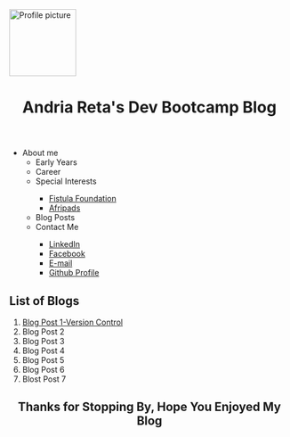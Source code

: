 <!DOCTYPE html>
<html>
  <head> <head> <link rel="stylesheet" type="text/css" href="./stylesheets/blog.css">
    <title>Andria's DBC Blog</title>
  <meta charset="UTF-8">

  </head>
  <body>
  <img src= "https://scontent-lax3-1.xx.fbcdn.net/hphotos-xta1/v/t1.0-9/12105693_10102816920495604_8577492368062294994_n.jpg?oh=c964d5ba437d268661a531b90182ad73&oe=57003DA0" alt="Profile picture" height="120" width="120">
    <header>
      <h1> <center>Andria Reta's Dev Bootcamp Blog </center></h1>
     </header>
    <nav>
      <ul>
        <li> About me
          <ul>
            <li> Early Years </li>
            <li> Career </li>
            <li> Special Interests </li>
          <ul>
            <li> <a href="https://www.fistulafoundation.org"> Fistula Foundation</a> </li>
            <li> <a href="http://www.afripads.com">Afripads </a></li>
      </ul>
        </li>
        <li> Blog Posts </li>
        <li> Contact Me </li>
        <ul>
          <li><a href="https://www.linkedin.com/profile/view?id=AAMAAAWNV5gBWRxpghDVUhy8WcZvkXqZ1lEjEYU&trk=hp-identity-name"> LinkedIn </a> </li>
          <li><a href="https://www.facebook.com/miss.reta.3"> Facebook </a> </li>
          <li><a href="mailto:reta.andriay@gmail.com"> E-mail </a> </li>
          <li><a href="https://github.com/andriayr"> Github Profile</a> </li>
      </ul>
     </nav>
      <p>
        <h2>List of Blogs</h2>
        <ol>
          <li> <a href= "http://andriayr.github.io/blog/git.html"> Blog Post 1-Version Control</a> </li>
          <li> Blog Post 2  </li>
          <li> Blog Post 3  </li>
          <li> Blog Post 4 </li>
          <li> Blog Post 5 </li>
          <li> Blog Post 6 </li>
          <li> Blost Post 7 </li>
        </ol>
        <p>

<footer> <h2><center>Thanks for Stopping By, Hope You Enjoyed My Blog </center> <h2></footer>
